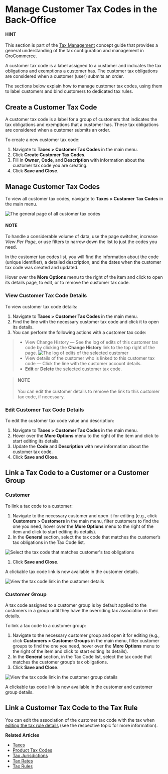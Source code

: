 <a id="user-guide-taxes-customer-tax-codes"></a>

# Manage Customer Tax Codes in the Back-Office

<!-- begin -->

#### HINT
This section is part of the [Tax Management](../../../concept-guides/administration/taxes/index.md#concept-guide-taxes) concept guide that provides a general understanding of the tax configuration and management in OroCommerce.

A customer tax code is a label assigned to a customer and indicates the tax obligations and exemptions a customer has. The customer tax obligations are considered when a customer (user) submits an order.

The sections below explain how to manage customer tax codes, using them to label customers and bind customers to dedicated tax rules.

## Create a Customer Tax Code

A customer tax code is a label for a group of customers that indicates the tax obligations and exemptions that a customer has. These tax obligations are considered when a customer submits an order.

To create a new customer tax code:

1. Navigate to **Taxes > Customer Tax Codes** in the main menu.
2. Click **Create Customer Tax Codes**.
3. Fill in **Owner**, **Code**, and **Description** with information about the customer tax code you are creating.
4. Click **Save and Close**.

## Manage Customer Tax Codes

To view all customer tax codes, navigate to **Taxes > Customer Tax Codes** in the main menu.

![The general page of all customer tax codes](user/img/taxes/customer_tax_codes.png)

#### NOTE
To handle a considerable volume of data, use the page switcher, increase *View Per Page*, or use filters to narrow down the list to just the codes you need.

In the customer tax codes list, you will find the information about the code (unique identifier), a detailed description, and the dates when the customer tax code was created and updated.

Hover over the <i class="fa fa-ellipsis-h fa-lg" aria-hidden="true"></i> **More Options** menu to the right of the item and click <i class="fa fa-eye fa-lg" aria-hidden="true"></i> to open its details page, <i class="fa fa-edit fa-lg" aria-hidden="true"></i> to edit, or  <i class="fas fa-trash-alt" aria-hidden="true"></i> to remove the customer tax code.

### View Customer Tax Code Details

To view customer tax code details:

1. Navigate to **Taxes > Customer Tax Codes** in the main menu.
2. Find the line with the necessary customer tax code and click it to open its details.
3. You can perform the following actions with a customer tax code:

> * View Change History — See the log of edits of this customer tax code by clicking the **Change History** link to the top right of the page.
>   ![The log of edits of the selected customer](user/img/taxes/CustomerTaxCodeChangeHistory.png)
> * View details of the customer who is linked to this customer tax code — Click the line with the customer account details.
> * <i class="fa fa-edit fa-lg" aria-hidden="true"></i> **Edit** or <i class="fas fa-trash-alt" aria-hidden="true"></i> **Delete** the selected customer tax code.

>   #### NOTE
>   You can edit the customer details to remove the link to this customer tax code, if necessary.

### Edit Customer Tax Code Details

To edit the customer tax code value and description:

1. Navigate to **Taxes > Customer Tax Codes** in the main menu.
2. Hover over the <i class="fa fa-ellipsis-h fa-lg" aria-hidden="true"></i> **More Options** menu to the right of the item and click <i class="fa fa-edit fa-lg" aria-hidden="true"></i> to start editing its details.
3. Update the **Code** and **Description** with new information about the customer tax code.
4. Click **Save and Close**.

## Link a Tax Code to a Customer or a Customer Group

### Customer

To link a tax code to a customer:

1. Navigate to the necessary customer and open it for editing (e.g., click **Customers > Customers** in the main menu, filter customers to find the one you need, hover over the <i class="fa fa-ellipsis-h fa-lg" aria-hidden="true"></i> **More Options** menu to the right of the item and click <i class="fa fa-edit fa-lg" aria-hidden="true"></i> to start editing its details).
2. In the **General** section, select the tax code that matches the customer’s tax obligations in the Tax Code list.

![Select the tax code that matches customer's tax obligations](user/img/taxes/link_tax_code_to_customer.png)
1. Click **Save and Close**.

A clickable tax code link is now available in the customer details.

![View the tax code link in the customer details](user/img/taxes/linked_tax_code.png)

### Customer Group

A tax code assigned to a customer group is by default applied to the customers in a group until they have the overriding tax association in their details.

To link a tax code to a customer group:

1. Navigate to the necessary customer group and open it for editing (e.g., click **Customers > Customer Groups** in the main menu, filter customer groups to find the one you need, hover over the <i class="fa fa-ellipsis-h fa-lg" aria-hidden="true"></i> **More Options** menu to the right of the item and click  <i class="fa fa-edit fa-lg" aria-hidden="true"></i> to start editing its details).
2. In the **General** section, in the Tax Code list, select the tax code that matches the customer group’s tax obligations.
3. Click **Save and Close**.

![View the tax code link in the customer group details](user/img/taxes/linked_tax_code2.png)

A clickable tax code link is now available in the customer and customer group details.

## Link a Customer Tax Code to the Tax Rule

You can edit the association of the customer tax code with the tax when [editing the tax rule details](../tax-rules/index.md#tax-rules-edit) (see the respective topic for more information).

**Related Articles**

* [Taxes](../index.md#user-guide-taxes)
* [Product Tax Codes](../product-tax-codes/index.md#taxes-product-tax-code)
* [Tax Jurisdictions](../tax-jurisdictions/index.md#taxes-tax-jurisdiction)
* [Tax Rates](../taxes/index.md#user-guide-taxes-tax-rates)
* [Tax Rules](../tax-rules/index.md#tax-rules)

<!-- finish -->
<!-- fa-bars = fa-navicon -->
<!-- Ic Tiles is used as Set As Default in saved views, and as tiles in display layout options -->
<!-- IcPencil refers to Rename in Commerce and Inline Editing in CRM -->
<!-- Check mark in the square. -->
<!-- SortDesc is also used as drop-down arrow -->
